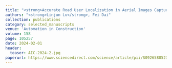 ```yaml
---
title: "<strong>Accurate Road User Localization in Aerial Images Captured by Unmanned Aerial Vehicles</strong>"
authors: "<strong>Linjun Lu</strong>, Fei Dai"
collection: publications
category: selected_manuscripts
venue: 'Automation in Construction'
volume: 158
page: 105257
date: 2024-02-01
header:
  teaser: AIC-2024-2.jpg
paperurl: https://www.sciencedirect.com/science/article/pii/S0926580523005174
---
```

